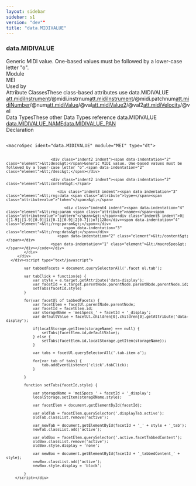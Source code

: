 ```yaml
---
layout: sidebar
sidebar: s1
version: "dev""
title: "data.MIDIVALUE"
---
```

<div class="specPage">
   <div class="datatypeSpec">
      <h3 id="data.MIDIVALUE">data.MIDIVALUE</h3>
      <div class="specs">
         <div class="desc">Generic MIDI value. One-based values must be followed by a lower-case letter "o".</div>
         <div class="facet module">
            <div class="label">Module</div>
            <div class="statement text">MEI</div>
         </div>
         <div class="facet usedBy" id="usedBy">
            <div class="label">Used by</div>
            <div class="statement list">
               <div class="classBox dtBox" title="Attribute Classes">
                  <div class="classHeading"><label class="classLabel">Attribute Classes</label><span class="classDesc">These class-based attributes use data.MIDIVALUE</span></div>
                  <div class="classContent"><span class="ident attclass" data-ident="att.midiInstrument" data-module="MEI.midi"><a class="classLink" title="Attributes that record MIDI instrument information." href="{{ site.baseurl }}/{{ page.version }}/attribute-classes/att.midiinstrument.html">att.midiInstrument</a>/<span title="Captures the General MIDI instrument number. Use an integer for a 0-based value. An integer preceded by &#34;in&#34; indicates a 1-based value.">@midi.instrnum</span></span><span class="ident attclass" data-ident="att.midiInstrument" data-module="MEI.midi"><a class="classLink" title="Attributes that record MIDI instrument information." href="{{ site.baseurl }}/{{ page.version }}/attribute-classes/att.midiinstrument.html">att.midiInstrument</a>/<span title="Records a non-General MIDI patch/instrument number.">@midi.patchnum</span></span><span class="ident attclass" data-ident="att.midiNumber" data-module="MEI.midi"><a class="classLink" title="Attributes that record MIDI numbers." href="{{ site.baseurl }}/{{ page.version }}/attribute-classes/att.midinumber.html">att.midiNumber</a>/<span title="MIDI number in the range set by data.MIDIVALUE.">@num</span></span><span class="ident attclass" data-ident="att.midiValue" data-module="MEI.midi"><a class="classLink" title="Attributes that record MIDI values." href="{{ site.baseurl }}/{{ page.version }}/attribute-classes/att.midivalue.html">att.midiValue</a>/<span title="MIDI number.">@val</span></span><span class="ident attclass" data-ident="att.midiValue2" data-module="MEI.midi"><a class="classLink" title="Attributes that record terminal MIDI values." href="{{ site.baseurl }}/{{ page.version }}/attribute-classes/att.midivalue2.html">att.midiValue2</a>/<span title="MIDI number.">@val2</span></span><span class="ident attclass" data-ident="att.midiVelocity" data-module="MEI.midi"><a class="classLink" title="MIDI attributes pertaining to key velocity." href="{{ site.baseurl }}/{{ page.version }}/attribute-classes/att.midivelocity.html">att.midiVelocity</a>/<span title="MIDI Note-on/off velocity.">@vel</span></span></div>
               </div>
               <div class="classBox dtBox" title="Data Types">
                  <div class="classHeading"><label class="classLabel">Data Types</label><span class="classDesc">These other Data Types reference data.MIDIVALUE</span></div>
                  <div class="classContent"><span class="ident datatype" data-ident="data.MIDIVALUE_NAME" data-module="MEI" title="data.MIDIVALUE or data.NCName values."><a class="classLink" href="{{ site.baseurl }}/{{ page.version }}/data-types/data.midivalue_name.html">data.MIDIVALUE_NAME</a></span><span class="ident datatype" data-ident="data.MIDIVALUE_PAN" data-module="MEI" title="data.MIDIVALUE or data.PERCENT.LIMITED values."><a class="classLink" href="{{ site.baseurl }}/{{ page.version }}/data-types/data.midivalue_pan.html">data.MIDIVALUE_PAN</a></span></div>
               </div>
            </div>
         </div>
         <div class="facet declaration">
            <div class="label">Declaration</div>
            <div class="statement declaration">
               <div class="code" xml:space="preserve" data-lang="ODD"><code>
                     <div class="indent1 indent"><span data-indentation="1" class="element">&lt;macroSpec <span class="attribute">ident=</span><span class="attributevalue">"data.MIDIVALUE"</span> <span class="attribute">module=</span><span class="attributevalue">"MEI"</span> <span class="attribute">type=</span><span class="attributevalue">"dt"</span>&gt;</span>
                        
                        <div class="indent2 indent"><span data-indentation="2" class="element">&lt;desc&gt;</span>Generic MIDI value. One-based values must be followed by a lower-case letter "o".<span data-indentation="2" class="element">&lt;/desc&gt;</span></div>
                        
                        <div class="indent2 indent"><span data-indentation="2" class="element">&lt;content&gt;</span>
                           
                           <div class="indent3 indent"><span data-indentation="3" class="element">&lt;rng:data <span class="attribute">type=</span><span class="attributevalue">"token"</span>&gt;</span>
                              
                              <div class="indent4 indent"><span data-indentation="4" class="element">&lt;rng:param <span class="attribute">name=</span><span class="attributevalue">"pattern"</span>&gt;</span><div class="indent5 indent">0|([1-9]|[1-9][0-9]|1([0-1][0-9]|2[0-7]))o?|128o</div><span data-indentation="4" class="element">&lt;/rng:param&gt;</span></div>
                              <span data-indentation="3" class="element">&lt;/rng:data&gt;</span></div>
                           <span data-indentation="2" class="element">&lt;/content&gt;</span></div>
                        <span data-indentation="1" class="element">&lt;/macroSpec&gt;</span></div></code></div>
            </div>
         </div>
      </div><script type="text/javascript">
            
            var tabbedFacets = document.querySelectorAll('.facet ul.tab');
            
            var tabClick = function(e) {
                var style = e.target.getAttribute('data-display');
                var facetId = e.target.parentNode.parentNode.parentNode.parentNode.id;
                setTabs(facetId,style)
            }
            
            for(var facetUl of tabbedFacets) {
                var facetElem = facetUl.parentNode.parentNode;
                var facetId = facetElem.id;
                var storageName = 'meiSpecs_' + facetId + '_display';
                var defaultValue = facetUl.children[0].children[0].getAttribute('data-display');
                
                if(localStorage.getItem(storageName) === null) {
                    setTabs(facetElem.id,defaultValue);
                } else {
                    setTabs(facetElem.id,localStorage.getItem(storageName));
                }
                
                var tabs = facetUl.querySelectorAll('.tab-item a');
                
                for(var tab of tabs) {
                    tab.addEventListener('click',tabClick);
                }
                
            }
            
            function setTabs(facetId,style) {
                
                var storageName = 'meiSpecs_' + facetId + '_display';
                localStorage.setItem(storageName,style);
                
                var facetElem = document.getElementById(facetId);
                
                var oldTab = facetElem.querySelector('.displayTab.active');
                oldTab.classList.remove('active');
                
                var newTab = document.getElementById(facetId + '_' + style + '_tab');
                newTab.classList.add('active');
                
                var oldBox = facetElem.querySelector('.active.facetTabbedContent');
                oldBox.classList.remove('active');
                oldBox.style.display = 'none';
                
                var newBox = document.getElementById(facetId + '_tabbedContent_' + style);
                newBox.classList.add('active');
                newBox.style.display = 'block';
                
            }
        </script></div>
</div>